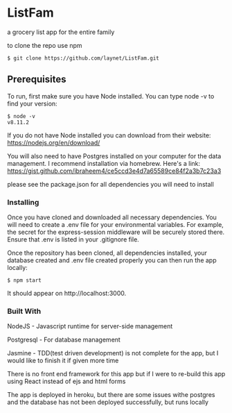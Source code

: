 # ListFam

a grocery list app for the entire family

to clone the repo use npm

```
$ git clone https://github.com/laynet/ListFam.git
```

## Prerequisites

To run, first make sure you have Node installed. You can type node -v to find your version:
```
$ node -v 
v8.11.2
```
If you do not have Node installed you can download from their website: https://nodejs.org/en/download/ 

You will also need to have Postgres installed on your computer for the data management. I recommend installation via homebrew. Here's a link: https://gist.github.com/ibraheem4/ce5ccd3e4d7a65589ce84f2a3b7c23a3

please see the package.json for all dependencies you will need to install

### Installing
Once you have cloned and downloaded all necessary dependencies. You will need to create a .env file for your environmental variables. For example, the secret for the express-session middleware will be securely stored there. Ensure that .env is listed in your .gitignore file.

Once the repository has been cloned, all dependencies installed, your database created and .env file created properly you can then run the app locally:
```
$ npm start
```
It should appear on http://localhost:3000.

### Built With

NodeJS - Javascript runtime for server-side management

Postgresql - For database management

Jasmine - TDD(test driven development) is not complete for the app, but I would like to finish it if given more time

There is no front end framework for this app but if I were to re-build this app using React instead of ejs and html forms

The app is deployed in heroku, but there are some issues withe postgres and the database has not been deployed successfully, but runs locally
